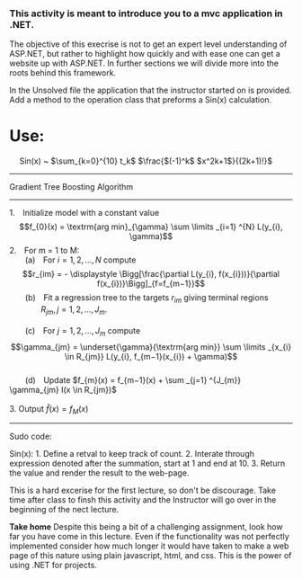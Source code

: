 ### This activity is meant to introduce you to a mvc application in .NET.
The objective of this execrise is not to get an expert level understanding of ASP.NET, but rather to highlight how quickly and with ease
one can get a website up with ASP.NET. In further sections we will divide more into the roots behind this framework.


In the Unsolved file the application that the instructor started on is provided. Add a method to the operation class that preforms a Sin(x)
calculation.

# **Use:**
&emsp; Sin(x) ~  $\sum_{k=0}^{10} t_k$ $\frac{$(-1)^k$ $x^2k+1$}{(2k+1)!}$

***
$\mathbf{\text{Gradient Tree Boosting Algorithm}}$<br>
***
1.&emsp;Initialize model with a constant value $$f_{0}(x) = \textrm{arg min}_{\gamma} \sum \limits _{i=1} ^{N} L(y_{i}, \gamma)$$
2.&emsp;For m = 1 to M:<br>
&emsp;&emsp;(a)&emsp;For $i = 1,2,...,N$ compute<br>
    $$r_{im} = - \displaystyle \Bigg[\frac{\partial L(y_{i}, f(x_{i}))}{\partial f(x_{i})}\Bigg]_{f=f_{m−1}}$$
&emsp;&emsp;(b)&emsp;Fit a regression tree to the targets $r_{im}$ giving terminal regions<br>
&emsp;&emsp;&emsp;&emsp;$R_{jm}, j = 1, 2, . . . , J_{m}.$<br><br>
&emsp;&emsp;(c)&emsp;For $j = 1, 2, . . . , J_{m}$ compute<br>
$$\gamma_{jm} = \underset{\gamma}{\textrm{arg min}} \sum \limits _{x_{i} \in R_{jm}} L(y_{i}, f_{m−1}(x_{i}) + \gamma)$$
<br>
&emsp;&emsp;(d)&emsp;Update $f_{m}(x) = f_{m−1}(x) + \sum _{j=1} ^{J_{m}} \gamma_{jm} I(x \in R_{jm})$<br><br>
3. Output $\hat{f}(x) = f_{M}(x)$
***

Sudo code:
  
  Sin(x):
    1. Define a retval to keep track of count.
    2. Interate through expression denoted after the summation, start at 1 and end at 10.
    3. Return the value and render the result to the web-page.
    
    
  This is a hard excerise for the first lecture, so don't be discourage. Take time after class to finsh this activity and the Instructor will go
  over in the beginning of the nect lecture.
  
  **Take home**
  Despite this being a bit of a challenging assignment, look how far you have come in this lecture. Even if the functionality was not perfectly 
  implemented consider how much longer it would have taken to make a web page of this nature using plain javascript, html, and css. This is the power
  of using .NET for projects. 
